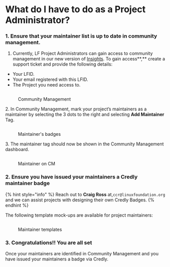 # What do I have to do as a Project Administrator?

### 1. **Ensure that your maintainer list is up to date in community management.**

1. Currently, LF Project Administrators can gain access to community management in our new version of [Insights](https://insights-v2.lfx.linuxfoundation.org/). To gain access**,** create a support ticket and provide the following details:&#x20;

* Your LFID.
* Your email registered with this LFID.
* The Project you need access to.

<figure><img src="../../.gitbook/assets/project admin_maintainer.PNG" alt=""><figcaption><p>Community Management</p></figcaption></figure>

2\. In Community Management, mark your project’s maintainers as a maintainer by selecting the 3 dots to the right and selecting **Add Maintainer** Tag.

<figure><img src="../../.gitbook/assets/maintainer tags.PNG" alt=""><figcaption><p>Maintainer's badges</p></figcaption></figure>

3\. The maintainer tag should now be shown in the Community Management dashboard.

<figure><img src="../../.gitbook/assets/Maintainer bages 2.PNG" alt=""><figcaption><p>Maintainer on CM</p></figcaption></figure>

### 2. Ensure you have issued your maintainers a Credly maintainer badge

{% hint style="info" %}
Reach out to **Craig Ross** at,`ccr@linuxfoundation.org` and we can assist projects with designing their own Credly Badges.
{% endhint %}

The following template mock-ups are available for project maintainers:

<figure><img src="../../.gitbook/assets/Maintainer templates.PNG" alt=""><figcaption><p>Maintainer templates</p></figcaption></figure>

### 3. Congratulations!! You are all set

Once your maintainers are identified in Community Management and you have issued your maintainers a badge via Credly.
